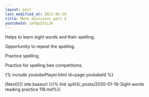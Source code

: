 ```yaml
---
layout: post
last_modified_at: 2021-03-29
title: Math divisions part 4
youtubeId: im7QpZVLLSk
---
```

 
 
Helps to learn sight words and their spelling.

Opportunitiy to repeat the spelling. 

Practice spelling. 
 
Practice for spelling bee competitions. 
 
{% include youtubePlayer.html id=page.youtubeId %}
 
 

[Next]({{ site.baseurl }}{% link  split3/_posts/2020-01-16-Sight words reading practice 118.md%})
 
